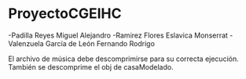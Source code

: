 # ProyectoCGEIHC

-Padilla Reyes Miguel Alejandro
-Ramirez Flores Eslavica Monserrat
-Valenzuela García de León Fernando Rodrigo

El archivo de música debe descomprimirse para su correcta ejecución.
También se descomprime el obj de casaModelado.

